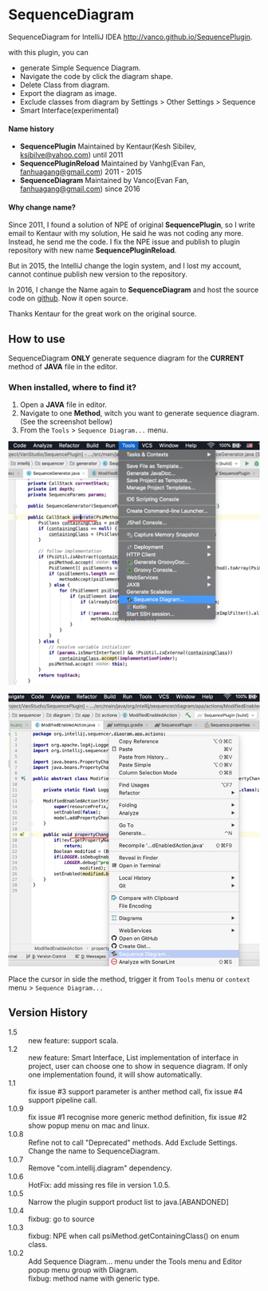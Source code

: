 # SequenceDiagram
SequenceDiagram for IntelliJ IDEA
http://vanco.github.io/SequencePlugin.

with this plugin, you can
+ generate Simple Sequence Diagram.
+ Navigate the code by click the diagram shape.
+ Delete Class from diagram.
+ Export the diagram as image.
+ Exclude classes from diagram by Settings > Other Settings > Sequence
+ Smart Interface(experimental)

#### Name history
+ **SequencePlugin** Maintained by Kentaur(Kesh Sibilev, ksibilve@yahoo.com) until 2011
+ **SequencePluginReload** Maintained by Vanhg(Evan Fan, fanhuagang@gmail.com) 2011 - 2015
+ **SequenceDiagram** Maintained by Vanco(Evan Fan, fanhuagang@gmail.com) since 2016

#### Why change name?
Since 2011, I found a solution of NPE of original **SequencePlugin**, so I write email to Kentaur with my solution,
He said he was not coding any more. Instead, he send me the code. I fix the NPE issue and publish to plugin
repository with new name **SequencePluginReload**.

But in 2015, the IntelliJ change the login system, and I lost my account, cannot continue publish new version to
the repository.

In 2016, I change the Name again to **SequenceDiagram** and host the source code on [github](https://github.com/Vanco/SequencePlugin).
Now it open source.

Thanks Kentaur for the great work on the original source.

## How to use
SequenceDiagram **ONLY** generate sequence diagram for the **CURRENT** method of **JAVA** file in the editor.
### When installed, where to find it?
1. Open a **JAVA** file in editor.
2. Navigate to one **Method**, witch you want to generate sequence diagram. (See the screenshot bellow)
3. From the `Tools` > `Sequence Diagram...` menu.

![Tools Menu](imges/tools_menu.png "Tools Menu")

![Context Menu](imges/context_menu.png "Context Menu")

Place the cursor in side the method, trigger it from `Tools` menu or `context` menu > `Sequence Diagram...`

## Version History
<dl>
        <dt>1.5</dt>
        <dd>new feature: support scala.</dd>
        <dt>1.2</dt>
        <dd>new feature: Smart Interface, List implementation of interface in project, user can choose one to show in sequence diagram. If only one implementation found, it will show automatically. </dd>
        <dt>1.1</dt>
        <dd>fix issue #3 support parameter is anther method call, fix issue #4 support pipeline call.</dd>
        <dt>1.0.9</dt>
        <dd>fix issue #1 recognise more generic method definition, fix issue #2 show popup menu on mac and linux.</dd>
        <dt>1.0.8</dt>
        <dd>Refine not to call "Deprecated" methods. Add Exclude Settings. Change the name to SequenceDiagram. </dd>
        <dt>1.0.7</dt>
        <dd>Remove "com.intellij.diagram" dependency. </dd>
        <dt>1.0.6</dt>
        <dd>HotFix: add missing res file in version 1.0.5.</dd>
        <dt>1.0.5</dt>
        <dd>Narrow the plugin support product list to java.[ABANDONED]</dd>
        <dt>1.0.4</dt>
        <dd>fixbug: go to source</dd>
        <dt>1.0.3</dt>
        <dd>fixbug: NPE when call psiMethod.getContainingClass() on enum class.</dd>
        <dt>1.0.2</dt>
        <dd>Add Sequence Diagram... menu under the Tools menu and Editor popup menu group with Diagram.</dd>
        <dd>fixbug: method name with generic type.</dd>
</dl>